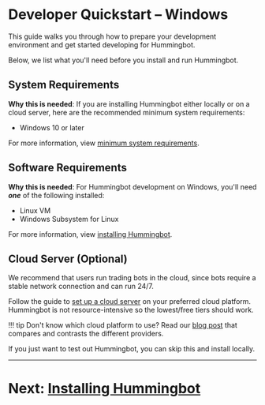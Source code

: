 # Developer Quickstart – Windows

This guide walks you through how to prepare your development environment and get started developing for Hummingbot.

Below, we list what you'll need before you install and run Hummingbot.

## System Requirements

**Why this is needed**: If you are installing Hummingbot either locally or on a cloud server, here are the recommended minimum system requirements:

- Windows 10 or later

For more information, view [minimum system requirements](/installation/#minimum-system-requirements).

## Software Requirements

**Why this is needed**: For Hummingbot development on Windows, you'll need ***one*** of the following installed:

- Linux VM
- Windows Subsystem for Linux

For more information, view [installing Hummingbot](/developers/gettingstarted/windows/1-installing).

## Cloud Server (Optional)

We recommend that users run trading bots in the cloud, since bots require a stable network connection and can run 24/7.

Follow the guide to [set up a cloud server](/installation/cloud-servers) on your preferred cloud platform. Hummingbot is not resource-intensive so the lowest/free tiers should work.

!!! tip
    Don't know which cloud platform to use? Read our [blog post](https://www.hummingbot.io/blog/2019-06-cloud-providers/) that compares and contrasts the different providers.

If you just want to test out Hummingbot, you can skip this and install locally.

---
# Next: [Installing Hummingbot](/developers/gettingstarted/windows/1-installing)
